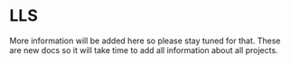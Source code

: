 # LLS

More information will be added here so please stay tuned for that. These are new docs so it will take time to add all information about all projects.
